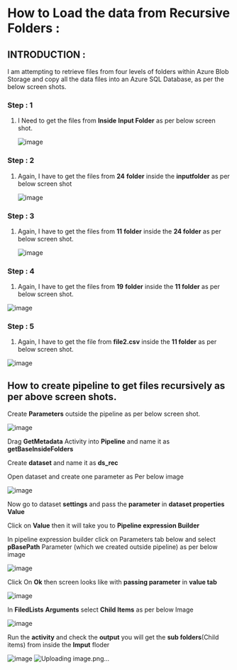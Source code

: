 # How to Load the data from Recursive Folders :

## INTRODUCTION :

I am attempting to retrieve files from four levels of folders within Azure Blob Storage and copy all the data files into an Azure SQL Database, as per the below screen shots.

### Step : 1

1. I Need to get the files from **Inside** **Input Folder** as per below screen shot.

    ![image](https://github.com/user-attachments/assets/9b2d70a3-e227-426f-9ab6-198ef9eb040a)

### Step : 2

1. Again, I have to get the files from **24** **folder** inside the **inputfolder** as per below screen shot
   
    ![image](https://github.com/user-attachments/assets/bfba57e5-8ea0-45c1-b53e-52c62d097944)

### Step : 3

1.  Again, I have to get the files from **11** **folder** inside the **24 folder** as per below screen shot.

    ![image](https://github.com/user-attachments/assets/034625ff-ee1e-474c-a47d-01f32c41ef70)
    
### Step : 4 

1.  Again, I have to get the files from **19** **folder** inside the **11 folder** as per below screen shot.

   ![image](https://github.com/user-attachments/assets/3c60382b-40ae-46be-a4ac-32ea6c519733)

### Step : 5 

1. Again, I have to get the file from **file2.csv** inside the **11 folder** as per below screen shot.

![image](https://github.com/user-attachments/assets/75f2ce6f-7bd3-4cd1-8245-82eb34f823fd)


## How to create pipeline to get files recursively as per above screen shots.



Create **Parameters** outside the pipeline as per below screen shot.

 ![image](https://github.com/user-attachments/assets/ecb251ec-bf82-4771-8d99-ebbb07cf8ccb)

Drag **GetMetadata** Activity into **Pipeline** and name it as **getBaseInsideFolders**

Create **dataset** and name it as **ds_rec**

Open dataset and create one parameter as Per below image

![image](https://github.com/user-attachments/assets/d5630731-e100-4bc3-a02a-d3b98d9ad7cd)

Now go to dataset **settings** and pass the **parameter** in **dataset properties** **Value**

Click on **Value** then it will take you to **Pipeline expression Builder**

In pipeline expression builder click on Parameters tab below and select **pBasePath** Parameter (which we created outside pipeline) as per below image

![image](https://github.com/user-attachments/assets/36dce897-50a3-430d-9fad-aa5de73b8e97)

Click On **Ok** then screen looks like with **passing parameter** in **value tab**

![image](https://github.com/user-attachments/assets/dcc889db-951f-444a-9508-8924a00a67ba)

In **FiledLists**  **Arguments** select **Child Items** as per below Image

![image](https://github.com/user-attachments/assets/a41e8358-c129-4a3f-8d40-55a05c85dd5f)

Run the **activity** and check the **output** you will get the **sub folders**(Child items) from inside the **Imput** floder

![image](https://github.com/user-attachments/assets/520e7ad8-62a2-4cbc-81cc-041ff861504a)     ![Uploading image.png…]()











   

    

   

   



   





   

   








